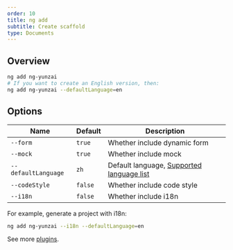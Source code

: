 ```yaml
---
order: 10
title: ng add
subtitle: Create scaffold
type: Documents
---
```


## Overview

```bash
ng add ng-yunzai
# If you want to create an English version, then:
ng add ng-yunzai --defaultLanguage=en
```

## Options

| Name                | Default | Description                                                             |
| ------------------- | ------- | ----------------------------------------------------------------------- |
| `--form`            | `true`  | Whether include dynamic form                                            |
| `--mock`            | `true`  | Whether include mock                                                    |
| `--defaultLanguage` | `zh`    | Default language, [Supported language list](/cli/plugin/en#Supported-language-list)  |
| `--codeStyle`       | `false` | Whether include code style                                              |
| `--i18n`            | `false` | Whether include i18n                                                    |

For example, generate a project with i18n:

```bash
ng add ng-yunzai --i18n --defaultLanguage=en
```

See more [plugins](/cli/plugin).
